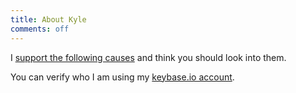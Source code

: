```yaml
---
title: About Kyle
comments: off
---
```


I [support the following causes](/support) and think you should look into them.

You can verify who I am using my [keybase.io account](https://keybase.io/kyleondy).
